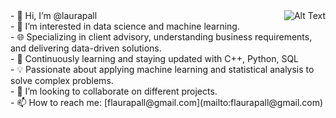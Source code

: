 <div style="text-align: right">
  <img align = "right" src="https://imgtr.ee/images/2023/07/15/3affb921a6f8c6d9a75e4a992fc4a3cf.jpeg" alt="Alt Text">
</div>
- 👋 Hi, I’m @laurapall <br>
- 👀 I’m interested in data science and machine learning.<br>
- 🌐 Specializing in client advisory, understanding business requirements, and delivering data-driven solutions. <br>
- 🌱 Continuously learning and staying updated with C++, Python, SQL <br>
- 💡 Passionate about applying machine learning and statistical analysis to solve complex problems. <br>
- 💞️ I’m looking to collaborate on different projects.<br>
 - 📫 How to reach me: [flaurapall@gmail.com](mailto:flaurapall@gmail.com)

<!---
laurapall/laurapall is a ✨ special ✨ repository because its `README.md` (this file) appears on your GitHub profile.
You can click the Preview link to take a look at your changes.
--->


